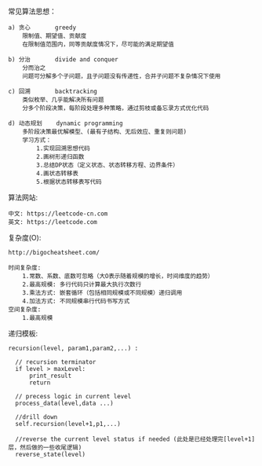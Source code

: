 ###

常见算法思想：

    a) 贪心       greedy
        限制值、期望值、贡献度
        在限制值范围内，同等贡献度情况下，尽可能的满足期望值
    
    b) 分治       divide and conquer
        分而治之
        问题可分解多个子问题，且子问题没有传递性，合并子问题不复杂情况下使用
    
    c) 回溯       backtracking
        类似枚举、几乎能解决所有问题
        分多个阶段决策，每阶段处理多种策略，通过剪枝或备忘录方式优化代码
    
    d) 动态规划    dynamic programming
        多阶段决策最优解模型、(最有子结构、无后效应、重复则问题)
        学习方式：
            1.实现回溯思想代码
            2.画树形递归函数
            3.总结DP状态（定义状态、状态转移方程、边界条件）
            4.画状态转移表
            5.根据状态转移表写代码
            
    
算法网站:

    中文: https://leetcode-cn.com
    英文: https://leetcode.com

复杂度(O):

    http://bigocheatsheet.com/
    
    时间复杂度:
        1.常数、系数、底数可忽略（大O表示随着规模的增长，时间维度的趋势）
        2.最高规模: 多行代码只计算最大执行次数行
        3.乘法方式: 嵌套循环（包括相同规模或不同规模）递归调用
        4.加法方式: 不同规模串行代码书写方式
    空间复杂度:
        1.最高规模
        
递归模板:
    
    recursion(level, param1,param2,...) :
    
      // recursion terminator
      if level > maxLevel:
          print_result
          return
    
      // precess logic in current level
      process_data(level,data ...)
    
      //drill down
      self.recursion(level+1,p1,...)
    
      //reverse the current level status if needed (此处是已经处理完[level+1]层，然后做的一些收尾逻辑)
      reverse_state(level)